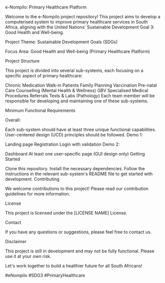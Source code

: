 e-Nompilo: Primary Healthcare Platform

Welcome to the e-Nompilo project repository! This project aims to develop a computerised system to improve primary healthcare services in South Africa, aligning with the United Nations' Sustainable Development Goal 3: Good Health and Well-being.

Project Theme: Sustainable Development Goals (SDGs)

Focus Area: Good Health and Well-being (Primary Healthcare Platform)

Project Structure

This project is divided into several sub-systems, each focusing on a specific aspect of primary healthcare:

Chronic Medication
Walk-in Patients
Family Planning
Vaccination
Pre-natal Care
Counselling (Mental Health & Wellness)
GBV
Specialised Medical Procedures
Referrals
Tests & Labs (Pathology)
Each team member will be responsible for developing and maintaining one of these sub-systems.

Minimum Functional Requirements

Overall:

Each sub-system should have at least three unique functional capabilities.
User-centered design (UCD) principles should be followed.
Demo 1:

Landing page
Registration
Login with validation
Demo 2:

Dashboard
At least one user-specific page (GUI design only)
Getting Started

Clone this repository.
Install the necessary dependencies.
Follow the instructions in the relevant sub-system's README file to get started with development.
Contributing

We welcome contributions to this project! Please read our contribution guidelines for more information.

License

This project is licensed under the [LICENSE NAME] License.

Contact

If you have any questions or suggestions, please feel free to contact us.

Disclaimer

This project is still in development and may not be fully functional. Please use it at your own risk.

Let's work together to build a healthier future for all South Africans!

#eNompilo #SDG3 #PrimaryHealthcare
